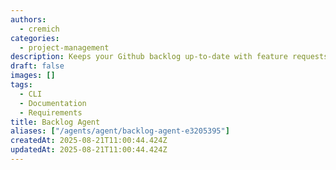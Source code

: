 ```yaml
---
authors:
  - cremich
categories:
  - project-management
description: Keeps your Github backlog up-to-date with feature requests and bug fixes.
draft: false
images: []
tags:
  - CLI
  - Documentation
  - Requirements
title: Backlog Agent
aliases: ["/agents/agent/backlog-agent-e3205395"]
createdAt: 2025-08-21T11:00:44.424Z
updatedAt: 2025-08-21T11:00:44.424Z
---
```

